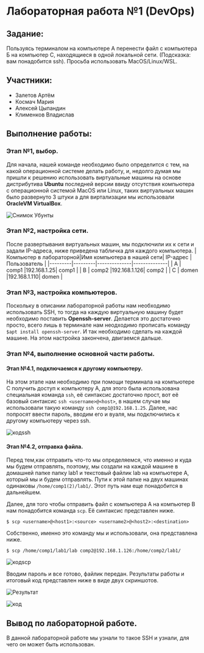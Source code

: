 # Лабораторная работа №1 (DevOps)
## Задание: 
Пользуясь терминалом на компьютере А перенести файл с компьютера Б на компьютер С, находящиеся в одной локальной сети. (Подсказка: вам понадобится ssh).
Просьба использовать MacOS/Linux/WSL.
## Участники:
- Залетов Артём 
- Космач Мария
- Алексей Цыпандин
- Клименков Владислав
## Выполнение работы:
### Этап №1, выбор.
Для начала, нашей команде необходимо было определится с тем, на какой операционной системе делать работу, и, недолго думая мы пришли к решению использовать виртуальные машины на основе дистрибутива **Ubuntu** последней версии ввиду отсутствия компьютера с операционной системой MacOS или Linux, таких виртуальных машин было развернуто 3 штуки а для виртализации мы использовали **OracleVM VirtualBox**.

![Снимок Убунты](https://github.com/ARTEMIDA7736/lab-1-Oblachnie-voiny/assets/112976222/9ff525ed-5f52-46b1-9379-12b7f3caca75)

### Этап №2, настройка сети.
После развертывания виртуальных машин, мы подключили их к сети и задали IP-адреса, ниже приведена табличка для каждого компьютера.
|Компьютер в лабораторной|Имя компьютера в нашей сети|    IP-адрес  | Пользователь |
|---------|---------|--------------|--------------|
|    A    |   comp1  |192.168.1.25|     comp1     |
|    B    |   comp2   |192.168.1.126|     comp2    |
|    C    |  domen   |192.168.1.110|  domen |

### Этап №3, настройка компьютеров.
Поскольку в описании лабораторной работы нам необходимо использовать SSH, то тогда на каждую виртуальную машину будет необходимо поставить **Openssh-server**. Делается это достаточно просто, всего лишь в терминале нам неодходимо прописать команду `$apt install openssh-server`. И так необходимо сделать на каждой машине. На этом настройка закончена, двигаемся дальше.
### Этап №4, выполнение основной части работы.
#### Этап №4.1, подключаемся к другому компьютеру.
На этом этапе нам необходимо при помощи терминала на компьютере C получить доступ к компьютеру A, для этого была использована специальная команда `ssh`, её синтаксис достаточно прост, вот её базовый синтаксис `ssh <username>@<host>`, в нашем случае мы использовали такую команду `ssh comp1@192.168.1.25`. Далее, нас попросят ввести пароль, вводим его и вуаля, мы подключились к другому компьютеру через ssh.

![кодssh](https://github.com/ARTEMIDA7736/lab-1-Oblachnie-voiny/assets/112976222/85ec61cf-4e74-43cf-a5e7-62d4bb228137)

#### Этап №4.2, отправка файла.
Перед тем,как отправить что-то мы определяемся, что именно и куда мы будем отправлять, поэтому, мы создали на каждой машине в домашней папке папку lab1 и текстовый файлик lab на компьютере А, который мы и будем отправлять. Пути к этой папке на двух машинах одинаковы `/home/comp1(2)/lab1/`. Этот путь нам еще понадобится в дальнейшем.

Далее, для того чтобы отправить файл с компьютера A на компьютер B нам понадобится команда `scp`. Её синтаксис представлен ниже.

`$ scp <username>@<host1>:<source> <username2>@<host2>:<destination>`

Собственно, именно это команду мы и использовали, она представлена ниже.

`$ scp /home/comp1/lab1/lab comp2@192.168.1.126:/home/comp2/lab1/`

![кодscp](https://github.com/ARTEMIDA7736/lab-1-Oblachnie-voiny/assets/112976222/89f7d4e9-19ec-44d7-9657-b26ea021330f)

Вводим пароль и все готово, файлик передан. Результаты работы и итоговый код представлен ниже в виде двух скриншотов.

![Результат](https://github.com/ARTEMIDA7736/lab-1-Oblachnie-voiny/assets/112976222/385d10a9-aee9-4a8e-aa00-388aa186d9f2)

![код](https://github.com/ARTEMIDA7736/lab-1-Oblachnie-voiny/assets/112976222/35403cfe-c4f6-42db-8234-f2585f5deedf)

## Вывод по лабораторной работе.
В данной лабораторной работе мы узнали то такое SSH и узнали, для чего он может быть использован.
